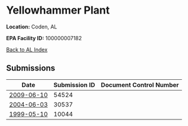 # Yellowhammer Plant

**Location:** Coden, AL

**EPA Facility ID:** 100000007182

[Back to AL Index](../../index.md)

## Submissions

| Date | Submission ID | Document Control Number |
|------|--------------|-------------------------|
| [2009-06-10](submissions/54524.md) | 54524 |  |
| [2004-06-03](submissions/30537.md) | 30537 |  |
| [1999-05-10](submissions/10044.md) | 10044 |  |
